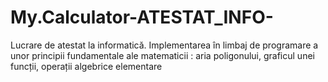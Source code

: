 # My.Calculator-ATESTAT_INFO-
Lucrare de atestat la informatică. Implementarea în limbaj de programare a unor principii fundamentale ale matematicii : aria poligonului, graficul unei funcții, operații algebrice elementare
